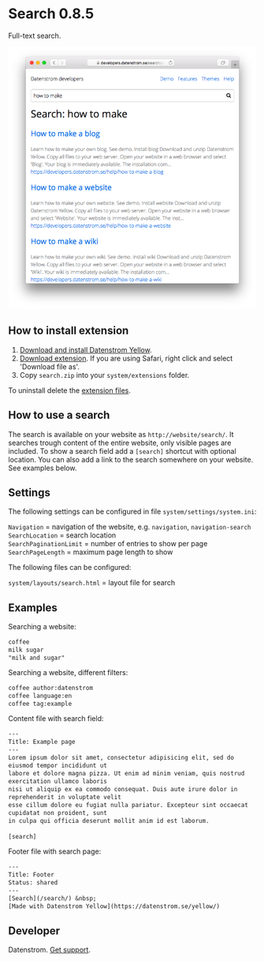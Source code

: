 Search 0.8.5
============
Full-text search.

<p align="center"><img src="search-screenshot.png?raw=true" alt="Screenshot"></p>

## How to install extension

1. [Download and install Datenstrom Yellow](https://github.com/datenstrom/yellow/).
2. [Download extension](https://github.com/datenstrom/yellow-extensions/raw/master/zip/search.zip). If you are using Safari, right click and select 'Download file as'.
3. Copy `search.zip` into your `system/extensions` folder.

To uninstall delete the [extension files](extension.ini).

## How to use a search

The search is available on your website as `http://website/search/`. It searches trough content of the entire website, only visible pages are included. To show a search field add a `[search]` shortcut with optional location. You can also add a link to the search somewhere on your website. See examples below.

## Settings

The following settings can be configured in file `system/settings/system.ini`:

`Navigation` = navigation of the website, e.g. `navigation`, `navigation-search`  
`SearchLocation` = search location  
`SearchPaginationLimit` = number of entries to show per page  
`SearchPageLength` = maximum page length to show  

The following files can be configured:

`system/layouts/search.html` = layout file for search  

## Examples

Searching a website:

    coffee
    milk sugar
    "milk and sugar"

Searching a website, different filters:

    coffee author:datenstrom
    coffee language:en
    coffee tag:example

Content file with search field:

    ---
    Title: Example page
    ---
    Lorem ipsum dolor sit amet, consectetur adipisicing elit, sed do eiusmod tempor incididunt ut 
    labore et dolore magna pizza. Ut enim ad minim veniam, quis nostrud exercitation ullamco laboris 
    nisi ut aliquip ex ea commodo consequat. Duis aute irure dolor in reprehenderit in voluptate velit 
    esse cillum dolore eu fugiat nulla pariatur. Excepteur sint occaecat cupidatat non proident, sunt 
    in culpa qui officia deserunt mollit anim id est laborum.

    [search]

Footer file with search page:

    ---
    Title: Footer
    Status: shared
    ---
    [Search](/search/) &nbsp; 
    [Made with Datenstrom Yellow](https://datenstrom.se/yellow/)

## Developer

Datenstrom. [Get support](https://extensions.datenstrom.se/help/).
